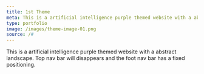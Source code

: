 ```yaml
---
title: 1st Theme
meta: This is a artificial intelligence purple themed website with a abstract landscape. The nav bar disappears and the foot nav bar has a fixed positioning.
type: portfolio
image: /images/theme-image-01.png
source: /#
---
```


This is a artificial intelligence purple themed website with a abstract landscape. Top nav bar will disappears and the foot nav bar has a fixed positioning.
